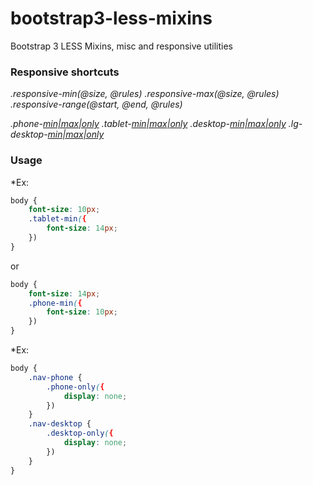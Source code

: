 bootstrap3-less-mixins
======================

Bootstrap 3 LESS Mixins, misc and responsive utilities

### Responsive shortcuts

*.responsive-min(@size, @rules)*
*.responsive-max(@size, @rules)*
*.responsive-range(@start, @end, @rules)*

*.phone-[min|max|only](@rules)*
*.tablet-[min|max|only](@rules)*
*.desktop-[min|max|only](@rules)*
*.lg-desktop-[min|max|only](@rules)*

### Usage

*Ex: 
```css
body { 
	font-size: 10px;
	.tablet-min({
		font-size: 14px;
	})
}
```

or
```css
body { 
	font-size: 14px;
	.phone-min({
		font-size: 10px;
	})
}
```
*Ex:
```css
body { 
	.nav-phone {
		.phone-only({
			display: none;
		})
	}
	.nav-desktop {
		.desktop-only({
			display: none;
		})
	}	
}
```
